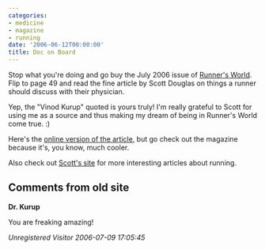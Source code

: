```yaml
---
categories:
- medicine
- magazine
- running
date: '2006-06-12T00:00:00'
title: Doc on Board
---
```



Stop what you're doing and go buy the July 2006 issue of [Runner's World](http://www.runnersworld.com). Flip to page 49 and read the fine article by Scott Douglas on things a runner should discuss with their physician.

Yep, the "Vinod Kurup" quoted is yours truly! I'm really grateful to Scott for using me as a source and thus making my dream of being in Runner's World come true. :)

Here's the [online version of the article](http://www.runnersworld.com/article/0,5033,s6-78-0-0-9823,00.html), but go check out the magazine because it's, you know, much cooler.

Also check out [Scott's site](http://www.scottdouglas.biz) for more
interesting articles about running.

<div id="comment-box">
<h2>Comments from old site</h2>

<div class="one-comment">
<p><b>Dr. Kurup</b></p>
<p>
You are freaking amazing!
</p>
<address class="signature">
<span class="author">Unregistered Visitor</span>
<span class="date">2006-07-09 17:05:45</span>
</address>
</div>

</div>
